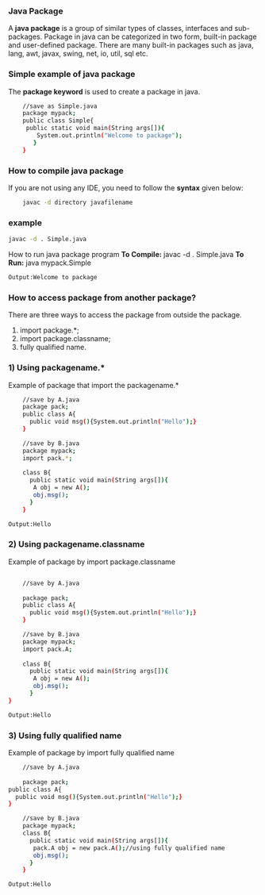 ### Java Package

A **java package** is a group of similar types of classes, interfaces and sub-packages.
Package in java can be categorized in two form, built-in package and user-defined package.
There are many built-in packages such as java, lang, awt, javax, swing, net, io, util, sql etc.

### Simple example of java package

The **package keyword** is used to create a package in java.

```sh
	//save as Simple.java  
	package mypack;  
	public class Simple{  
	 public static void main(String args[]){  
	    System.out.println("Welcome to package");  
	   }  
	}  

```

### How to compile java package

If you are not using any IDE, you need to follow the **syntax** given below:

```sh
	javac -d directory javafilename  
```

### example

```sh
javac -d . Simple.java 
```

How to run java package program
**To Compile:** javac -d . Simple.java
**To Run:** java mypack.Simple

```sh
Output:Welcome to package
```

### How to access package from another package?

There are three ways to access the package from outside the package.
1.	import package.*;
2.	import package.classname;
3.	fully qualified name.

### 1) Using packagename.*
Example of package that import the packagename.*

```sh
	//save by A.java  
	package pack;  
	public class A{  
	  public void msg(){System.out.println("Hello");}  
	}  

```

```sh
	//save by B.java  
	package mypack;  
	import pack.*;  
	  
	class B{  
	  public static void main(String args[]){  
	   A obj = new A();  
	   obj.msg();  
	  }  
	}  

```

```sh
Output:Hello
```

### 2) Using packagename.classname

Example of package by import package.classname

```sh

	//save by A.java  
	  
	package pack;  
	public class A{  
	  public void msg(){System.out.println("Hello");}  
	} 

```

```sh
	//save by B.java  
	package mypack;  
	import pack.A;  
	  
	class B{  
	  public static void main(String args[]){  
	   A obj = new A();  
	   obj.msg();  
	  }  
}  

```

```sh
Output:Hello
```


### 3) Using fully qualified name

 Example of package by import fully qualified name

```sh
 	//save by A.java  
 	  
 	package pack;  
public class A{  
  public void msg(){System.out.println("Hello");}  
}  

```

```sh
	//save by B.java  
	package mypack;  
	class B{  
	  public static void main(String args[]){  
	   pack.A obj = new pack.A();//using fully qualified name  
	   obj.msg();  
	  }  
	}  

```

```sh
Output:Hello
```
